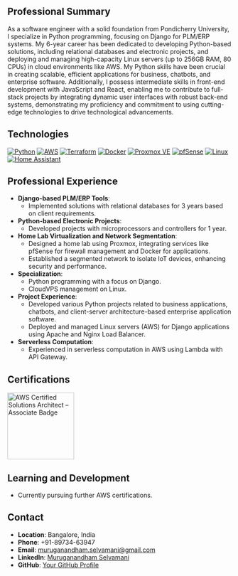 ## Professional Summary

As a software engineer with a solid foundation from Pondicherry University, I specialize in Python programming, focusing on Django for PLM/ERP systems. My 6-year career has been dedicated to developing Python-based solutions, including relational databases and electronic projects, and deploying and managing high-capacity Linux servers (up to 256GB RAM, 80 CPUs) in cloud environments like AWS. My Python skills have been crucial in creating scalable, efficient applications for business, chatbots, and enterprise software. Additionally, I possess intermediate skills in front-end development with JavaScript and React, enabling me to contribute to full-stack projects by integrating dynamic user interfaces with robust back-end systems, demonstrating my proficiency and commitment to using cutting-edge technologies to drive technological advancements.

## Technologies

[![Python](https://img.shields.io/badge/Python-3.8%2B-blue)](https://www.python.org/)
[![AWS](https://img.shields.io/badge/AWS-Cloud-orange)](https://aws.amazon.com/)
[![Terraform](https://img.shields.io/badge/Terraform-IaC-purple)](https://www.terraform.io/)
[![Docker](https://img.shields.io/badge/Docker-Containers-blue)](https://www.docker.com/)
[![Proxmox VE](https://img.shields.io/badge/Proxmox-VE-red)](https://www.proxmox.com/)
[![pfSense](https://img.shields.io/badge/pfSense-Firewall-green)](https://www.pfsense.org/)
[![Linux](https://img.shields.io/badge/Linux-Servers-yellow)](https://www.linux.org/)
[![Home Assistant](https://img.shields.io/badge/Home%20Assistant-Automation-blue)](https://www.home-assistant.io/)

## Professional Experience

- **Django-based PLM/ERP Tools**: 
  - Implemented solutions with relational databases for 3 years based on client requirements.
- **Python-based Electronic Projects**:
  - Developed projects with microprocessors and controllers for 1 year.
- **Home Lab Virtualization and Network Segmentation**:
  - Designed a home lab using Proxmox, integrating services like pfSense for firewall management and Docker for applications.
  - Established a segmented network to isolate IoT devices, enhancing security and performance.
- **Specialization**:
  - Python programming with a focus on Django.
  - CloudVPS management on Linux.
- **Project Experience**:
  - Developed various Python projects related to business applications, chatbots, and client-server architecture-based enterprise application software.
  - Deployed and managed Linux servers (AWS) for Django applications using Apache and Nginx Load Balancer.
- **Serverless Computation**:
  - Experienced in serverless computation in AWS using Lambda with API Gateway.


## Certifications


<a href="https://www.credly.com/badges/bbc51f0c-89b8-4f8c-ba95-eaed67d186d1">
    <img src="https://images.credly.com/images/0e284c3f-5164-4b21-8660-0d84737941bc/twitter_thumb_201604_image.png" alt="AWS Certified Solutions Architect – Associate Badge" width="150">
  </a>

## Learning and Development

- Currently pursuing further AWS certifications.

## Contact

- **Location**: Bangalore, India
- **Phone**: +91-89734-63947
- **Email**: [muruganandham.selvamani@gmail.com](mailto:muruganandham.selvamani@gmail.com)
- **LinkedIn**: [Muruganandham Selvamani](https://www.linkedin.com/in/muruganandham1802/)
- **GitHub**: [Your GitHub Profile](https://github.com/yourusername)
